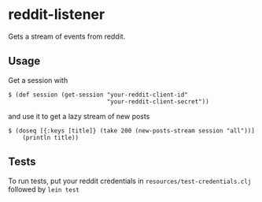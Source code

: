 # reddit-listener

Gets a stream of events from reddit.

## Usage

Get a session with

    $ (def session (get-session "your-reddit-client-id"
                                "your-reddit-client-secret"))

and use it to get a lazy stream of new posts

    $ (doseq [{:keys [title]} (take 200 (new-posts-stream session "all"))]
        (println title))

## Tests

To run tests, put your reddit credentials in `resources/test-credentials.clj`
followed by `lein test`
